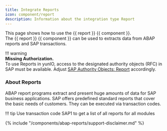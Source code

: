 ```yaml
---
title: Integrate Reports
icon: component/report
description: Information about the integration type Report
---
```


This page shows how to use the {{ report }} {{ component }}.<br>
The {{ report }} {{ component }} can be used to extracts data from ABAP reports and SAP transactions.

!!! warning  
	**Missing Authorization.**<br>
    To use Reports in yunIO, access to the designated authority objects (RFC) in SAP must be available.
    Adjust [SAP Authority Objects: Report](../setup-in-sap/sap-authority-objects.md/#report) accordingly.

### About Reports

ABAP report programs extract and present huge amounts of data for SAP business applications.
SAP offers predefined standard reports that cover the basic needs of customers.
They can be executed via transaction codes. 

!!! tip
	Use transaction code SAP1 to get a list of all reports for all modules

{% include "/components/abap-reports/support-disclaimer.md" %}

